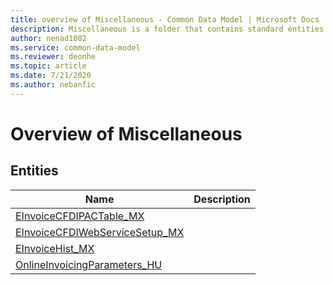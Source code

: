 ```yaml
---
title: overview of Miscellaneous - Common Data Model | Microsoft Docs
description: Miscellaneous is a folder that contains standard entities related to the Common Data Model.
author: nenad1002
ms.service: common-data-model
ms.reviewer: deonhe
ms.topic: article
ms.date: 7/21/2020
ms.author: nebanfic
---
```


# Overview of Miscellaneous


## Entities

|Name|Description|
|---|---|
|[EInvoiceCFDIPACTable_MX](EInvoiceCFDIPACTable_MX.md)||
|[EInvoiceCFDIWebServiceSetup_MX](EInvoiceCFDIWebServiceSetup_MX.md)||
|[EInvoiceHist_MX](EInvoiceHist_MX.md)||
|[OnlineInvoicingParameters_HU](OnlineInvoicingParameters_HU.md)||
